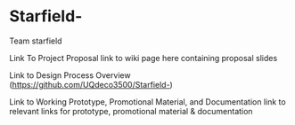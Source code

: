 # Starfield-
Team starfield 

Link To Project Proposal
link to wiki page here containing proposal slides

Link to Design Process Overview
(https://github.com/UQdeco3500/Starfield-)

Link to Working Prototype, Promotional Material, and Documentation
link to relevant links for prototype, promotional material & documentation
